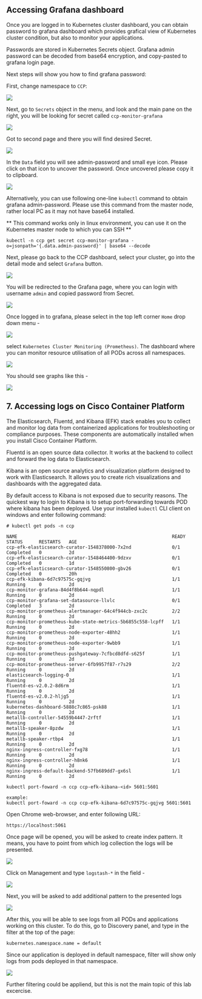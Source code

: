 ## Accessing Grafana dashboard

Once you are logged in to Kubernetes cluster dashboard, you can obtain password to grafana dashboard which provides grafical view of Kubernetes cluster condition, but also to monitor your applications. 

Passwords are stored in Kubernetes Secrets object. Grafana admin password can be decoded from base64 encryption, and copy-pasted to grafana login page.

Next steps will show you how to find grafana password:

First, change namespace to `CCP`:

<img src="https://raw.githubusercontent.com/pradeesi/HybridCloudApp/master/HybridCloudApp/Documentation/images/k8s-cluster-access-dashboard.png">

Next, go to `Secrets` object in the menu, and look and the main pane on the right, you will be looking for secret called `ccp-monitor-grafana`


<img src="https://raw.githubusercontent.com/pradeesi/HybridCloudApp/master/HybridCloudApp/Documentation/images/k8s-ccp-secrets-1_2.png">

Got to second page and there you will find desired Secret.  

<img src="https://raw.githubusercontent.com/pradeesi/HybridCloudApp/master/HybridCloudApp/Documentation/images/k8s-ccp-secrets-2_2.png">

In the `Data` field you will see admin-password and small eye icon. Please click on that icon to uncover the password. Once uncovered please copy it to clipboard.

<img src="https://raw.githubusercontent.com/pradeesi/HybridCloudApp/master/HybridCloudApp/Documentation/images/k8s-ccp-grafana-password.png">  

Alternatively, you can use following one-line `kubectl` command to obtain grafana admin-password. Please use this command from the master node, rather local PC as it may not have base64 installed.

** This command works only in linux environment, you can use it on the Kubernetes master node to which you can SSH **

    kubectl -n ccp get secret ccp-monitor-grafana -o=jsonpath='{.data.admin-password}' | base64 --decode

Next, please go back to the CCP dashboard, select your cluster, go into the detail mode and select `Grafana` button.

<img src="https://raw.githubusercontent.com/pradeesi/HybridCloudApp/master/HybridCloudApp/Documentation/images/ccp-grafana-button.png">


You will be redirected to the Grafana page, where you can login with username `admin` and copied password from Secret.

<img src="https://raw.githubusercontent.com/pradeesi/HybridCloudApp/master/HybridCloudApp/Documentation/images/grafana-login.png">

Once logged in to grafana, please select in the top left corner `Home` drop down menu - 

<img src="https://raw.githubusercontent.com/pradeesi/HybridCloudApp/master/HybridCloudApp/Documentation/images/ccp-grafana-home.png"> 

select `Kubernetes Cluster Monitoring (Prometheus)`. The dashboard where you can monitor resource utilisation of all PODs across all namespaces.

<img src="https://raw.githubusercontent.com/pradeesi/HybridCloudApp/master/HybridCloudApp/Documentation/images/ccp-grafana-select-source.png">

You should see graphs like this - 

<img src="https://raw.githubusercontent.com/pradeesi/HybridCloudApp/master/HybridCloudApp/Documentation/images/ccp-grafana-dashboard.png">

## 7. Accessing logs on Cisco Container Platform

The Elasticsearch, Fluentd, and Kibana (EFK) stack enables you to collect and monitor log data from containerized applications for troubleshooting or compliance purposes. These components are automatically installed when you install Cisco Container Platform.

Fluentd is an open source data collector. It works at the backend to collect and forward the log data to Elasticsearch.

Kibana is an open source analytics and visualization platform designed to work with Elasticsearch. It allows you to create rich visualizations and dashboards with the aggregated data.

By default access to Kibana is not exposed due to security reasons. The quickest way to login to Kibana is to setup port-forwarding towards POD where kibana has been deployed. Use your installed `kubectl` CLI client on windows and enter following command:


    # kubectl get pods -n ccp
    
    NAME                                                         READY   STATUS      RESTARTS   AGE
    ccp-efk-elasticsearch-curator-1548378000-7x2nd               0/1     Completed   0          2d
    ccp-efk-elasticsearch-curator-1548464400-9dzxv               0/1     Completed   0          1d
    ccp-efk-elasticsearch-curator-1548550800-gbv26               0/1     Completed   0          20h
    ccp-efk-kibana-6d7c97575c-gqjvg                              1/1     Running     0          2d
    ccp-monitor-grafana-84d4f8b644-nqpdl                         1/1     Running     0          2d
    ccp-monitor-grafana-set-datasource-llvlc                     0/1     Completed   3          2d
    ccp-monitor-prometheus-alertmanager-64c4f944cb-zxc2c         2/2     Running     0          2d
    ccp-monitor-prometheus-kube-state-metrics-5b6855c558-lcpff   1/1     Running     0          2d
    ccp-monitor-prometheus-node-exporter-48hh2                   1/1     Running     0          2d
    ccp-monitor-prometheus-node-exporter-9wbb9                   1/1     Running     0          2d
    ccp-monitor-prometheus-pushgateway-7cfbcd8dfd-s625f          1/1     Running     0          2d
    ccp-monitor-prometheus-server-6fb9957f87-r7s29               2/2     Running     0          2d
    elasticsearch-logging-0                                      1/1     Running     0          2d
    fluentd-es-v2.0.2-8d6rm                                      1/1     Running     0          2d
    fluentd-es-v2.0.2-hljg5                                      1/1     Running     0          2d
    kubernetes-dashboard-5888c7c865-psk88                        1/1     Running     0          2d
    metallb-controller-54559b4447-2rftf                          1/1     Running     0          2d
    metallb-speaker-8pzdw                                        1/1     Running     0          2d
    metallb-speaker-rtbp4                                        1/1     Running     0          2d
    nginx-ingress-controller-fxg78                               1/1     Running     0          2d
    nginx-ingress-controller-h8nk6                               1/1     Running     0          2d
    nginx-ingress-default-backend-57fb689dd7-gx6sl               1/1     Running     0          2d

    kubectl port-foward -n ccp ccp-efk-kibana-<id> 5601:5601

    example:
    kubectl port-foward -n ccp ccp-efk-kibana-6d7c97575c-gqjvg 5601:5601
    
Open Chrome web-browser, and enter following URL:

    https://localhost:5061

Once page will be opened, you will be asked to create index pattern. It means, you have to point from which log collection the logs will be presented.

<img src="https://raw.githubusercontent.com/pradeesi/HybridCloudApp/master/HybridCloudApp/Documentation/images/ccp-kibana-home.png">

Click on Management and type `logstash-*` in the field - 

<img src="https://raw.githubusercontent.com/pradeesi/HybridCloudApp/master/HybridCloudApp/Documentation/images/ccp-kibana-create-index.png">

Next, you will be asked to add additional pattern to the presented logs

<img src="https://raw.githubusercontent.com/pradeesi/HybridCloudApp/master/HybridCloudApp/Documentation/images/ccp-kibana-create-index-2.png">

After this, you will be able to see logs from all PODs and applications working on this cluster. To do this, go to Discovery panel, and type in the filter at the top of the page:

    kubernetes.namespace.name = default

Since our application is deployed in default namespace, filter will show only logs from pods deployed in that namespace.

<img src="https://raw.githubusercontent.com/pradeesi/HybridCloudApp/master/HybridCloudApp/Documentation/images/ccp-kibana-log-filter.png">

Further filtering could be appliend, but this is not the main topic of this lab excercise. 
